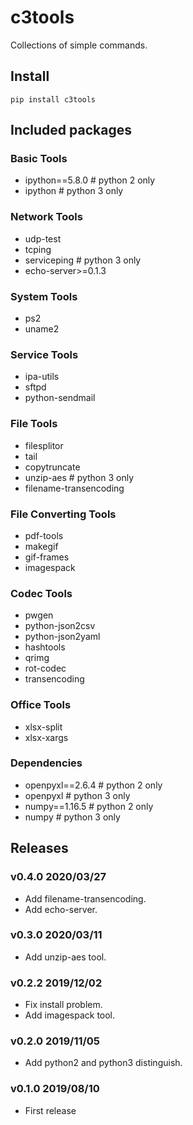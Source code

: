 # c3tools

Collections of simple commands.

## Install

    pip install c3tools

## Included packages

### Basic Tools
- ipython==5.8.0                    # python 2 only
- ipython                           # python 3 only

### Network Tools

- udp-test
- tcping
- serviceping                       # python 3 only
- echo-server>=0.1.3

### System Tools
- ps2
- uname2

### Service Tools
- ipa-utils
- sftpd
- python-sendmail

### File Tools

- filesplitor
- tail
- copytruncate
- unzip-aes                         # python 3 only
- filename-transencoding

### File Converting Tools

- pdf-tools
- makegif
- gif-frames
- imagespack

### Codec Tools

- pwgen
- python-json2csv
- python-json2yaml
- hashtools
- qrimg
- rot-codec
- transencoding

### Office Tools

- xlsx-split
- xlsx-xargs

### Dependencies

- openpyxl==2.6.4                   # python 2 only
- openpyxl                          # python 3 only
- numpy==1.16.5                     # python 2 only
- numpy                             # python 3 only


## Releases

### v0.4.0 2020/03/27

* Add filename-transencoding.
* Add echo-server.

### v0.3.0 2020/03/11

* Add unzip-aes tool.

### v0.2.2 2019/12/02

* Fix install problem.
* Add imagespack tool.

### v0.2.0 2019/11/05

* Add python2 and python3 distinguish.

### v0.1.0 2019/08/10

* First release

